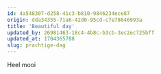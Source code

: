 ```yaml
---
id: 4a548307-d258-41c3-b810-9846234ece87
origin: dda34355-71a6-42d0-95cd-c7e78646993a
title: 'Beautiful day'
updated_by: 26981463-18c4-4b8c-b3cb-3ec2ec725bff
updated_at: 1704365788
slug: prachtige-dag
---
```

Heel mooi